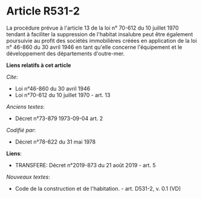 # Article R531-2

La procédure prévue à l'article 13 de la loi n° 70-612 du 10 juillet 1970 tendant à faciliter la suppression de l'habitat
insalubre peut être également poursuivie au profit des sociétés immobilières créées en application de la loi n° 46-860 du 30
avril 1946 en tant qu'elle concerne l'équipement et le développement des départements d'outre-mer.

**Liens relatifs à cet article**

_Cite_:

  - Loi n°46-860 du 30 avril 1946
  - Loi n°70-612 du 10 juillet 1970 - art. 13

_Anciens textes_:

  - Décret n°73-879 1973-09-04 art. 2

_Codifié par_:

  - Décret n°78-622 du 31 mai 1978

**Liens**:

  - TRANSFERE: Décret n°2019-873 du 21 août 2019 - art. 5

_Nouveaux textes_:

  - Code de la construction et de l'habitation. - art. D531-2, v. 0.1 (VD)
